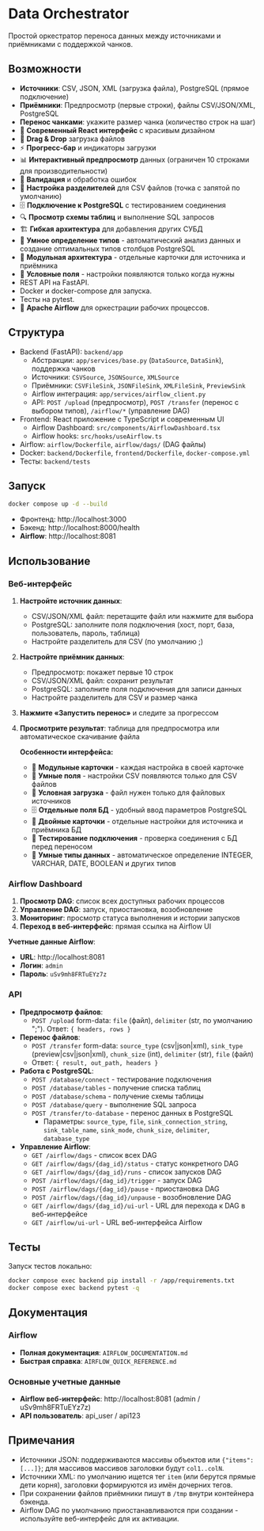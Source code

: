 # Data Orchestrator

Простой оркестратор переноса данных между источниками и приёмниками с поддержкой чанков.

## Возможности
- **Источники**: CSV, JSON, XML (загрузка файла), PostgreSQL (прямое подключение)
- **Приёмники**: Предпросмотр (первые строки), файлы CSV/JSON/XML, PostgreSQL
- **Перенос чанками**: укажите размер чанка (количество строк на шаг)
- 🎨 **Современный React интерфейс** с красивым дизайном
- 📁 **Drag & Drop** загрузка файлов
- ⚡ **Прогресс-бар** и индикаторы загрузки
- 📊 **Интерактивный предпросмотр** данных (ограничен 10 строками для производительности)
- 🔄 **Валидация** и обработка ошибок
- 📝 **Настройка разделителей** для CSV файлов (точка с запятой по умолчанию)
- 🗄️ **Подключение к PostgreSQL** с тестированием соединения
- 🔍 **Просмотр схемы таблиц** и выполнение SQL запросов
- 🏗️ **Гибкая архитектура** для добавления других СУБД
- 🧠 **Умное определение типов** - автоматический анализ данных и создание оптимальных типов столбцов PostgreSQL
- 🎯 **Модульная архитектура** - отдельные карточки для источника и приёмника
- 🔧 **Условные поля** - настройки появляются только когда нужны
- REST API на FastAPI.
- Docker и docker-compose для запуска.
- Тесты на pytest.
- 🚀 **Apache Airflow** для оркестрации рабочих процессов.

## Структура
- Backend (FastAPI): `backend/app`
  - Абстракции: `app/services/base.py` (`DataSource`, `DataSink`), поддержка чанков
  - Источники: `CSVSource`, `JSONSource`, `XMLSource`
  - Приёмники: `CSVFileSink`, `JSONFileSink`, `XMLFileSink`, `PreviewSink`
  - Airflow интеграция: `app/services/airflow_client.py`
  - API: `POST /upload` (предпросмотр), `POST /transfer` (перенос с выбором типов), `/airflow/*` (управление DAG)
- Frontend: React приложение с TypeScript и современным UI
  - Airflow Dashboard: `src/components/AirflowDashboard.tsx`
  - Airflow hooks: `src/hooks/useAirflow.ts`
- Airflow: `airflow/Dockerfile`, `airflow/dags/` (DAG файлы)
- Docker: `backend/Dockerfile`, `frontend/Dockerfile`, `docker-compose.yml`
- Тесты: `backend/tests`

## Запуск
```bash
docker compose up -d --build
```

- Фронтенд: http://localhost:3000
- Бэкенд: http://localhost:8000/health
- **Airflow**: http://localhost:8081

## Использование
### Веб-интерфейс
1. **Настройте источник данных**:
   - CSV/JSON/XML файл: перетащите файл или нажмите для выбора
   - PostgreSQL: заполните поля подключения (хост, порт, база, пользователь, пароль, таблица)
   - Настройте разделитель для CSV (по умолчанию ;)
2. **Настройте приёмник данных**:
   - Предпросмотр: покажет первые 10 строк
   - CSV/JSON/XML файл: сохранит результат
   - PostgreSQL: заполните поля подключения для записи данных
   - Настройте разделитель для CSV и размер чанка
3. **Нажмите «Запустить перенос»** и следите за прогрессом
4. **Просмотрите результат**: таблица для предпросмотра или автоматическое скачивание файла

    **Особенности интерфейса:**
    - 🎯 **Модульные карточки** - каждая настройка в своей карточке
    - 🔧 **Умные поля** - настройки CSV появляются только для CSV файлов
    - 📁 **Условная загрузка** - файл нужен только для файловых источников
    - 🗄️ **Отдельные поля БД** - удобный ввод параметров PostgreSQL
    - 🔄 **Двойные карточки** - отдельные настройки для источника и приёмника БД
    - 🧪 **Тестирование подключения** - проверка соединения с БД перед переносом
    - 🧠 **Умные типы данных** - автоматическое определение INTEGER, VARCHAR, DATE, BOOLEAN и других типов

### Airflow Dashboard
1. **Просмотр DAG**: список всех доступных рабочих процессов
2. **Управление DAG**: запуск, приостановка, возобновление
3. **Мониторинг**: просмотр статуса выполнения и истории запусков
4. **Переход в веб-интерфейс**: прямая ссылка на Airflow UI

**Учетные данные Airflow**:
- **URL**: http://localhost:8081
- **Логин**: `admin`
- **Пароль**: `uSv9mh8FRTuEYz7z`

### API
- **Предпросмотр файлов**:
  - `POST /upload` form-data: `file` (файл), `delimiter` (str, по умолчанию ";"). Ответ: `{ headers, rows }`
- **Перенос файлов**:
  - `POST /transfer` form-data: `source_type` (csv|json|xml), `sink_type` (preview|csv|json|xml), `chunk_size` (int), `delimiter` (str), `file` (файл)
  - Ответ: `{ result, out_path, headers }`
- **Работа с PostgreSQL**:
  - `POST /database/connect` - тестирование подключения
  - `POST /database/tables` - получение списка таблиц
  - `POST /database/schema` - получение схемы таблицы
  - `POST /database/query` - выполнение SQL запроса
  - `POST /transfer/to-database` - перенос данных в PostgreSQL
    - Параметры: `source_type`, `file`, `sink_connection_string`, `sink_table_name`, `sink_mode`, `chunk_size`, `delimiter`, `database_type`
- **Управление Airflow**:
  - `GET /airflow/dags` - список всех DAG
  - `GET /airflow/dags/{dag_id}/status` - статус конкретного DAG
  - `GET /airflow/dags/{dag_id}/runs` - список запусков DAG
  - `POST /airflow/dags/{dag_id}/trigger` - запуск DAG
  - `POST /airflow/dags/{dag_id}/pause` - приостановка DAG
  - `POST /airflow/dags/{dag_id}/unpause` - возобновление DAG
  - `GET /airflow/dags/{dag_id}/ui-url` - URL для перехода к DAG в веб-интерфейсе
  - `GET /airflow/ui-url` - URL веб-интерфейса Airflow

## Тесты
Запуск тестов локально:
```bash
docker compose exec backend pip install -r /app/requirements.txt
docker compose exec backend pytest -q
```

## Документация

### Airflow
- **Полная документация**: `AIRFLOW_DOCUMENTATION.md`
- **Быстрая справка**: `AIRFLOW_QUICK_REFERENCE.md`

### Основные учетные данные
- **Airflow веб-интерфейс**: http://localhost:8081 (admin / uSv9mh8FRTuEYz7z)
- **API пользователь**: api_user / api123

## Примечания
- Источники JSON: поддерживаются массивы объектов или `{"items": [...]}`; для массивов массивов заголовки будут `col1..colN`.
- Источники XML: по умолчанию ищется тег `item` (или берутся прямые дети корня), заголовки формируются из имён дочерних тегов.
- При сохранении файлов приёмники пишут в `/tmp` внутри контейнера бэкенда.
- Airflow DAG по умолчанию приостанавливаются при создании - используйте веб-интерфейс для их активации.


